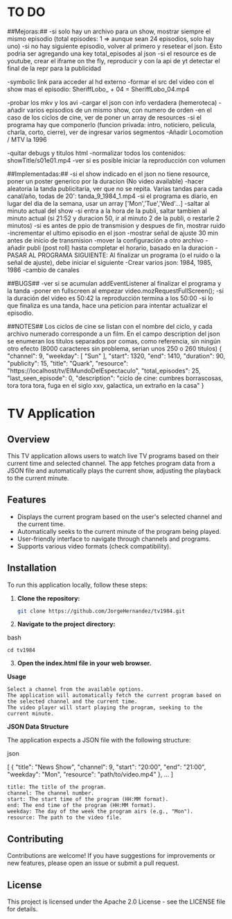 # TO DO

##Mejoras:##
-si solo hay un archivo para un show, mostrar siempre el mismo episodio (total episodes: 1 => aunque sean 24 episodios, solo hay uno)
-si no hay siguiente episodio, volver al primero y resetear el json. Esto podria ser agregando una key total_episodes al json
-si el resource es de youtube, crear el iframe on the fly, reproducir y con la api de yt detectar el final de la repr para la publicidad

-symbolic link para acceder al hd externo
-formar el src del video con el show mas el episodio: SheriffLobo_ + 04 = SheriffLobo_04.mp4

-probar los mkv y los avi
-cargar el json con info verdadera (hemeroteca)
-añadir varios episodios de un mismo show, con numero de orden
-en el caso de los ciclos de cine, ver de poner un array de resources
-si el programa hay que componerlo (funcion privada: intro, noticiero, pelicula, charla, corto, cierre), ver de ingresar varios segmentos
-Añadir Locomotion / MTV la 1996

-quitar debugs y titulos html
-normalizar todos los contenidos: showTitle/s01e01.mp4
-ver si es posible iniciar la reproducción con volumen

##Implementadas:##
    -si el show indicado en el json no tiene resource, poner un poster generico por la duracion (No video available)
    -hacer aleatoria la tanda publicitaria, ver que no se repita. Varias tandas para cada canal/año, todas de 20': tanda_9_1984_1.mp4
    -si el programa es diario, en lugar del dia de la semana, usar un array ['Mon','Tue','Wed'...]
    -saltar al minuto actual del show
    -si entra a la hora de la publi, saltar tambien al minuto actual (si 21:52 y duracion 50, ir al minuto 2 de la publi, o restarle 2 minutos)
    -si es antes de ppio de transmision y despues de fin, mostrar ruido
    -incrementar el ultimo episodio en el json
    -mostrar señal de ajuste 30 min antes de inicio de transmision
    -mover la configuración a otro archivo
    -añadir publi (post roll) hasta completar el horario, basado en la duracion
    -PASAR AL PROGRAMA SIGUIENTE: Al finalizar un programa (o el ruido o la señal de ajuste), debe iniciar el siguiente 
    -Crear varios json: 1984, 1985, 1986
    -cambio de canales

##BUGS##
-ver si se acumulan addEventListener al finalizar el programa y la tanda
-poner en fullscreen al empezar video.mozRequestFullScreen();
-si la duración del video es 50:42 la reproducción termina a los 50:00
-si lo que finaliza es una tanda, hace una peticion para intentar actualizar el episodio. 

##NOTES##
Los ciclos de cine se listan con el nombre del ciclo, y cada archivo numerado corresponde a un film. En el campo description del json se enumeran los titulos separados por comas, como referencia, sin ningún otro efecto (8000 caracteres sin problema, serian unos 250 o 260 titulos) 
    {
        "channel": 9,
        "weekday": [
            "Sun"
        ],
        "start": 1320,
        "end": 1410,
        "duration": 90,
        "publicity": 15,
        "title": "Quark",
        "resource": "https:\/\/localhost\/tv\/ElMundoDelEspectaculo",
        "total_episodes": 25,
        "last_seen_episode": 0,
        "description": "ciclo de cine: cumbres borrascosas, tora tora tora, fuga en el siglo xxv, galactica, un extraño en la casa"
    }

# TV Application

## Overview

This TV application allows users to watch live TV programs based on their current time and selected channel. The app fetches program data from a JSON file and automatically plays the current show, adjusting the playback to the current minute.

## Features

- Displays the current program based on the user's selected channel and the current time.
- Automatically seeks to the current minute of the program being played.
- User-friendly interface to navigate through channels and programs.
- Supports various video formats (check compatibility).

## Installation

To run this application locally, follow these steps:

1. **Clone the repository:**

   ```bash
   git clone https://github.com/JorgeHernandez/tv1984.git

2. **Navigate to the project directory:**

bash

    cd tv1984

3. **Open the index.html file in your web browser.**

**Usage**

    Select a channel from the available options.
    The application will automatically fetch the current program based on the selected channel and the current time.
    The video player will start playing the program, seeking to the current minute.

**JSON Data Structure**

The application expects a JSON file with the following structure:

json

[
    {
        "title": "News Show",
        "channel": 9,
        "start": "20:00",
        "end": "21:00",
        "weekday": "Mon",
        "resource": "path/to/video.mp4"
    },
    ...
]

    title: The title of the program.
    channel: The channel number.
    start: The start time of the program (HH:MM format).
    end: The end time of the program (HH:MM format).
    weekday: The day of the week the program airs (e.g., "Mon").
    resource: The path to the video file.

## Contributing

Contributions are welcome! If you have suggestions for improvements or new features, please open an issue or submit a pull request.

## License

This project is licensed under the Apache 2.0 License - see the LICENSE file for details.
